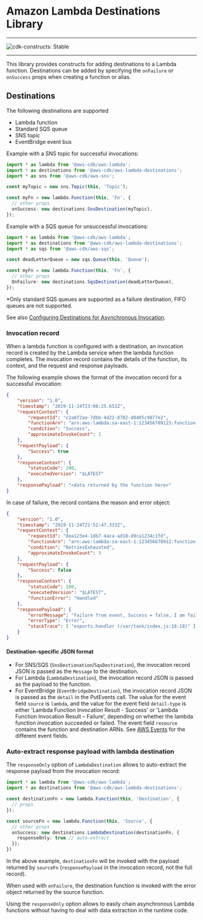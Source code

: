 # Amazon Lambda Destinations Library
<!--BEGIN STABILITY BANNER-->

---

![cdk-constructs: Stable](https://img.shields.io/badge/cdk--constructs-stable-success.svg?style=for-the-badge)

---

<!--END STABILITY BANNER-->

This library provides constructs for adding destinations to a Lambda function.
Destinations can be added by specifying the `onFailure` or `onSuccess` props when creating a function or alias.

## Destinations

The following destinations are supported

* Lambda function
* Standard SQS queue
* SNS topic
* EventBridge event bus

Example with a SNS topic for successful invocations:

```ts
import * as lambda from '@aws-cdk/aws-lambda';
import * as destinations from '@aws-cdk/aws-lambda-destinations';
import * as sns from '@aws-cdk/aws-sns';

const myTopic = new sns.Topic(this, 'Topic');

const myFn = new lambda.Function(this, 'Fn', {
  // other props
  onSuccess: new destinations.SnsDestination(myTopic),
});
```

Example with a SQS queue for unsuccessful invocations:

```ts
import * as lambda from '@aws-cdk/aws-lambda';
import * as destinations from '@aws-cdk/aws-lambda-destinations';
import * as sqs from '@aws-cdk/aws-sqs';

const deadLetterQueue = new sqs.Queue(this, 'Queue');

const myFn = new lambda.Function(this, 'Fn', {
  // other props
  OnFailure: new destinations.SqsDestination(deadLetterQueue),
});
```

\*Only standard SQS queues are supported as a failure destination, FIFO queues are not supported.

See also [Configuring Destinations for Asynchronous Invocation](https://docs.aws.amazon.com/lambda/latest/dg/invocation-async.html#invocation-async-destinations).

### Invocation record

When a lambda function is configured with a destination, an invocation record is created by the Lambda service
when the lambda function completes. The invocation record contains the details of the function, its context, and
the request and response payloads.

The following example shows the format of the invocation record for a successful invocation:

```json
{
    "version": "1.0",
    "timestamp": "2019-11-24T23:08:25.651Z",
    "requestContext": {
        "requestId": "c2a6f2ae-7dbb-4d22-8782-d0485c9877e2",
        "functionArn": "arn:aws:lambda:sa-east-1:123456789123:function:event-destinations:$LATEST",
        "condition": "Success",
        "approximateInvokeCount": 1
    },
    "requestPayload": {
        "Success": true
    },
    "responseContext": {
        "statusCode": 200,
        "executedVersion": "$LATEST"
    },
    "responsePayload": "<data returned by the function here>"
}
```

In case of failure, the record contains the reason and error object:

```json
{
    "version": "1.0",
    "timestamp": "2019-11-24T21:52:47.333Z",
    "requestContext": {
        "requestId": "8ea123e4-1db7-4aca-ad10-d9ca1234c1fd",
        "functionArn": "arn:aws:lambda:sa-east-1:123456678912:function:event-destinations:$LATEST",
        "condition": "RetriesExhausted",
        "approximateInvokeCount": 3
    },
    "requestPayload": {
        "Success": false
    },
    "responseContext": {
        "statusCode": 200,
        "executedVersion": "$LATEST",
        "functionError": "Handled"
    },
    "responsePayload": {
        "errorMessage": "Failure from event, Success = false, I am failing!",
        "errorType": "Error",
        "stackTrace": [ "exports.handler (/var/task/index.js:18:18)" ]
    }
}
```

#### Destination-specific JSON format

* For SNS/SQS (`SnsDestionation`/`SqsDestination`), the invocation record JSON is passed as the `Message` to the destination.
* For Lambda (`LambdaDestination`), the invocation record JSON is passed as the payload to the function.
* For EventBridge (`EventBridgeDestination`), the invocation record JSON is passed as the `detail` in the PutEvents call.
The value for the event field `source` is `lambda`, and the value for the event field `detail-type`
is either 'Lambda Function Invocation Result - Success' or 'Lambda Function Invocation Result – Failure',
depending on whether the lambda function invocation succeeded or failed. The event field `resource`
contains the function and destination ARNs. See [AWS Events](https://docs.aws.amazon.com/eventbridge/latest/userguide/aws-events.html)
for the different event fields.

### Auto-extract response payload with lambda destination

The `responseOnly` option of `LambdaDestination` allows to auto-extract the response payload from the
invocation record:

```ts
import * as lambda from '@aws-cdk/aws-lambda';
import * as destinations from '@aws-cdk/aws-lambda-destinations';

const destinationFn = new lambda.Function(this, 'Destination', {
  // props
});

const sourceFn = new lambda.Function(this, 'Source', {
  // other props
  onSuccess: new destinations.LambdaDestination(destinationFn, {
    responseOnly: true // auto-extract
  });
})
```

In the above example, `destinationFn` will be invoked with the payload returned by `sourceFn`
(`responsePayload` in the invocation record, not the full record).

When used with `onFailure`, the destination function is invoked with the error object returned
by the source function.

Using the `responseOnly` option allows to easily chain asynchronous Lambda functions without
having to deal with data extraction in the runtime code.
